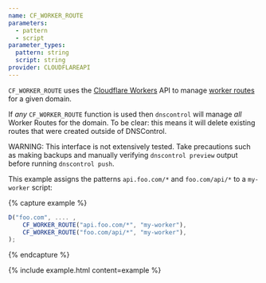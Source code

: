 ```yaml
---
name: CF_WORKER_ROUTE
parameters:
  - pattern
  - script
parameter_types:
  pattern: string
  script: string
provider: CLOUDFLAREAPI
---
```


`CF_WORKER_ROUTE` uses the [Cloudflare Workers](https://developers.cloudflare.com/workers/)
API to manage [worker routes](https://developers.cloudflare.com/workers/platform/routes)
for a given domain.

If _any_ `CF_WORKER_ROUTE` function is used then `dnscontrol` will manage _all_
Worker Routes for the domain. To be clear: this means it will delete existing routes that
were created outside of DNSControl.

WARNING: This interface is not extensively tested. Take precautions such as making
backups and manually verifying `dnscontrol preview` output before running
`dnscontrol push`.

This example assigns the patterns `api.foo.com/*` and `foo.com/api/*` to a `my-worker` script:

{% capture example %}
```js
D("foo.com", .... ,
    CF_WORKER_ROUTE("api.foo.com/*", "my-worker"),
    CF_WORKER_ROUTE("foo.com/api/*", "my-worker"),
);
```
{% endcapture %}

{% include example.html content=example %}
